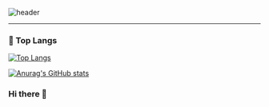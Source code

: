 ![header](https://capsule-render.vercel.app/api?type=transparent&text=202111255's%20Github&animation=fadeIn&fontColor=000000)

***

### 👑 Top Langs
[![Top Langs](https://github-readme-stats.vercel.app/api/top-langs/?username=202111255&langs_count=10&layout=compact&theme=default)](https://github.com/202111255/202111255)


[![Anurag's GitHub stats](https://github-readme-stats.vercel.app/api?username=202111255&count_private=true&show_icons=true&theme=dracula)](https://github.com/anuraghazra/github-readme-stats)


### Hi there 👋

<!--
**202111255/202111255** is a ✨ _special_ ✨ repository because its `README.md` (this file) appears on your GitHub profile.

Here are some ideas to get you started:

- 🔭 I’m currently working on ...
- 🌱 I’m currently learning ...
- 👯 I’m looking to collaborate on ...
- 🤔 I’m looking for help with ...
- 💬 Ask me about ...
- 📫 How to reach me: ...
- 😄 Pronouns: ...
- ⚡ Fun fact: ...
-->
